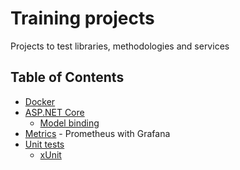 # Training projects

Projects to test libraries, methodologies and services

## Table of Contents

- [Docker](https://github.com/KCzaplicki/training/tree/main/Docker)
- [ASP.NET Core](https://github.com/KCzaplicki/training/tree/main/ASP.NET%20Core)
  - [Model binding](https://github.com/KCzaplicki/training/tree/main/ASP.NET%20Core/Model%20binding)
- [Metrics](https://github.com/KCzaplicki/training/tree/main/Prometheus) - Prometheus with Grafana
- [Unit tests](https://github.com/KCzaplicki/training/tree/main/Unit%20tests)
  - [xUnit](https://github.com/KCzaplicki/training/tree/main/Unit%20tests/xUnit)
